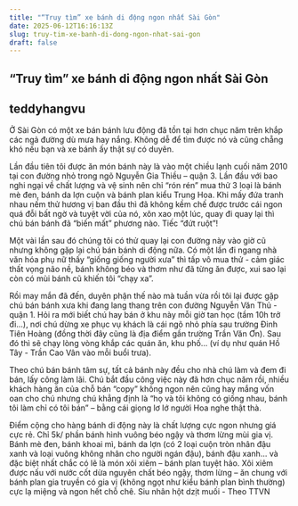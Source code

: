 ```yaml
---
title: "“Truy tìm” xe bánh di động ngon nhất Sài Gòn"
date: 2025-06-12T16:16:13Z
slug: truy-tim-xe-banh-di-dong-ngon-nhat-sai-gon
draft: false
---
```


## “Truy tìm” xe bánh di động ngon nhất Sài Gòn

## teddyhangvu

Ở Sài Gòn có một xe bán bánh lưu động đã tồn tại hơn chục năm trên khắp các ngả đường dù mưa hay nắng. Không dễ để tìm được nó và cũng chẵng khó nếu bạn và xe bánh ấy thật sự có duyên.

Lần đầu tiên tôi được ăn món bánh này là vào một chiều lạnh cuối năm 2010 tại con đường nhỏ trong ngõ Nguyễn Gia Thiều – quận 3. Lần đầu với bao nghi ngại về chất lượng và vệ sinh nên chỉ “rón rén” mua thử 3 loại là bánh mè đen, bánh da lợn cuộn và bánh plan kiểu Trung Hoa. Khi mấy đứa tranh nhau nếm thử hương vị ban đầu thì đã không kềm chế được trước cái ngon quá đỗi bất ngờ và tuyệt vời của nó, xôn xao một lúc, quay đi quay lại thì chú bán bánh đã “biến mất” phương nào. Tiếc “đứt ruột”!











​Một vài lần sau đó chúng tôi có thử quay lại con đường này vào giờ cũ nhưng không gặp lại chú bán bánh di động nữa. Có một lần đi ngang nhà văn hóa phụ nữ thấy “giống giống người xưa” thì tấp vô mua thử - cảm giác thất vọng não nề, bánh không béo và thơm như đã từng ăn được, xui sao lại còn có mùi bánh cũ khiến tôi “chạy xa”.






​Rồi may mắn đã đến, duyên phận thế nào mà tuần vừa rồi tôi lại được gặp chú bán bánh xưa khi đang lang thang trên con đường Nguyễn Văn Thủ - quận 1. Hỏi ra mới biết chú hay bán ở khu này mỗi giờ tan học (tầm 10h trở đi...), nơi chú dừng xe phục vụ khách là cái ngõ nhỏ phía sau trường Đinh Tiên Hoàng (đồng thời đây cũng là địa điểm gần trường Trần Văn Ơn). Sau đó thì sẽ chạy lòng vòng khắp các quán ăn, khu phố... (ví dụ như quán Hồ Tây - Trần Cao Vân vào mỗi buổi trưa).







​Theo chú bán bánh tâm sự, tất cả bánh này đều cho nhà chú làm và đem đi bán, lấy công làm lãi. Chú bắt đầu công việc này đã hơn chục năm rồi, nhiều khách hàng ăn của chỗ bán “copy” không ngon nên cũng hay mắng vốn oan cho chú nhưng chú khẳng định là “họ và tôi không có giống nhau, bánh tôi làm chỉ có tôi bán” – bằng cái giọng lơ lớ người Hoa nghe thật thà.​









​Điểm cộng cho hàng bánh di động này là chất lượng cực ngon nhưng giá cực rẻ. Chỉ 5k/ phần bánh hình vuông béo ngậy và thơm lừng mùi gia vị. Bánh mè đen, bánh khoai mì, bánh da lợn (có 2 loại cuộn tròn nhân đậu xanh và loại vuông không nhân cho người ngán đậu), bánh đậu xanh... và đặc biệt nhất chắc có lẽ là món xôi xiêm – bánh plan tuyệt hảo.
Xôi xiêm được nấu với nước cốt dừa nguyên chất béo ngậy, thơm lừng – ăn chung với bánh plan gia truyền có gia vị (không ngọt như kiểu bánh plan bình thường) cực lạ miệng và ngon hết chỗ chê.
Siu nhân hột dzịt muối - Theo TTVN